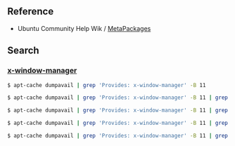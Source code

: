 
## Reference

* Ubuntu Community Help Wik / [MetaPackages](https://help.ubuntu.com/community/MetaPackages)


## Search


### [x-window-manager](x-window-manager.md)

``` sh
$ apt-cache dumpavail | grep 'Provides: x-window-manager' -B 11
```

``` sh
$ apt-cache dumpavail | grep 'Provides: x-window-manager' -B 11 | grep '^Package:'
```

``` sh
$ apt-cache dumpavail | grep 'Provides: x-window-manager' -B 11 | grep '^Package:' | awk -F ': ' '{print $2}' | sed 's/, /\n/g' | sort -u
```

``` sh
$ apt-cache dumpavail | grep 'Provides: x-window-manager' -B 11 | grep '^Package:' | awk -F ': ' '{print $2}' | sed 's/, /\n/g' | sort -u | awk '{printf "* [%s](https://packages.ubuntu.com/bionic/%s)\n", $1, $1}'
```

``` sh
$ apt-cache dumpavail | grep 'Provides: x-window-manager' -B 11 | grep '^Package:' | awk -F ': ' '{print $2}' | sed 's/, /\n/g' | sort -u | awk '{printf "* [%s](https://packages.ubuntu.com/bionic/%s)\n", $1, $1}' > x-window-manager.md
```
